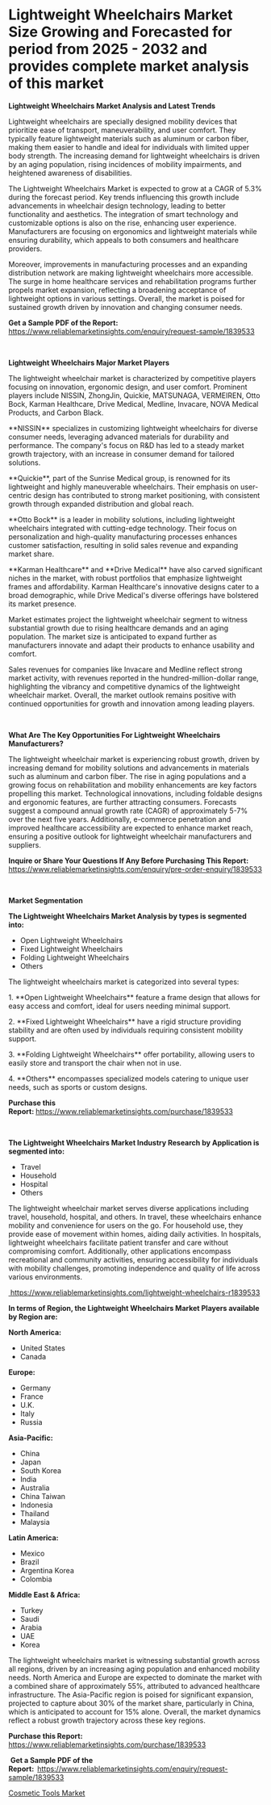 <p><h1>Lightweight Wheelchairs Market Size Growing and Forecasted for period from 2025 - 2032 and provides complete market analysis of this market</h1></p><p><strong>Lightweight Wheelchairs Market Analysis and Latest Trends</strong></p>
<p><p>Lightweight wheelchairs are specially designed mobility devices that prioritize ease of transport, maneuverability, and user comfort. They typically feature lightweight materials such as aluminum or carbon fiber, making them easier to handle and ideal for individuals with limited upper body strength. The increasing demand for lightweight wheelchairs is driven by an aging population, rising incidences of mobility impairments, and heightened awareness of disabilities.</p><p>The Lightweight Wheelchairs Market is expected to grow at a CAGR of 5.3% during the forecast period. Key trends influencing this growth include advancements in wheelchair design technology, leading to better functionality and aesthetics. The integration of smart technology and customizable options is also on the rise, enhancing user experience. Manufacturers are focusing on ergonomics and lightweight materials while ensuring durability, which appeals to both consumers and healthcare providers.</p><p>Moreover, improvements in manufacturing processes and an expanding distribution network are making lightweight wheelchairs more accessible. The surge in home healthcare services and rehabilitation programs further propels market expansion, reflecting a broadening acceptance of lightweight options in various settings. Overall, the market is poised for sustained growth driven by innovation and changing consumer needs.</p></p>
<p><strong>Get a Sample PDF of the Report:&nbsp;</strong> <a href="https://www.reliablemarketinsights.com/enquiry/request-sample/1839533?utm_campaign=3579&utm_medium=2&utm_source=Github&utm_content=ia&utm_term=04042025&utm_id=lightweight-wheelchairs">https://www.reliablemarketinsights.com/enquiry/request-sample/1839533</a></p>
<p>&nbsp;</p>
<p><strong>Lightweight Wheelchairs Major Market Players</strong></p>
<p><p>The lightweight wheelchair market is characterized by competitive players focusing on innovation, ergonomic design, and user comfort. Prominent players include NISSIN, ZhongJin, Quickie, MATSUNAGA, VERMEIREN, Otto Bock, Karman Healthcare, Drive Medical, Medline, Invacare, NOVA Medical Products, and Carbon Black.</p><p>**NISSIN** specializes in customizing lightweight wheelchairs for diverse consumer needs, leveraging advanced materials for durability and performance. The company's focus on R&D has led to a steady market growth trajectory, with an increase in consumer demand for tailored solutions. </p><p>**Quickie**, part of the Sunrise Medical group, is renowned for its lightweight and highly maneuverable wheelchairs. Their emphasis on user-centric design has contributed to strong market positioning, with consistent growth through expanded distribution and global reach. </p><p>**Otto Bock** is a leader in mobility solutions, including lightweight wheelchairs integrated with cutting-edge technology. Their focus on personalization and high-quality manufacturing processes enhances customer satisfaction, resulting in solid sales revenue and expanding market share. </p><p>**Karman Healthcare** and **Drive Medical** have also carved significant niches in the market, with robust portfolios that emphasize lightweight frames and affordability. Karman Healthcare's innovative designs cater to a broad demographic, while Drive Medical's diverse offerings have bolstered its market presence.</p><p>Market estimates project the lightweight wheelchair segment to witness substantial growth due to rising healthcare demands and an aging population. The market size is anticipated to expand further as manufacturers innovate and adapt their products to enhance usability and comfort.</p><p>Sales revenues for companies like Invacare and Medline reflect strong market activity, with revenues reported in the hundred-million-dollar range, highlighting the vibrancy and competitive dynamics of the lightweight wheelchair market. Overall, the market outlook remains positive with continued opportunities for growth and innovation among leading players.</p></p>
<p>&nbsp;</p>
<p><strong>What Are The Key Opportunities For Lightweight Wheelchairs Manufacturers?</strong></p>
<p><p>The lightweight wheelchair market is experiencing robust growth, driven by increasing demand for mobility solutions and advancements in materials such as aluminum and carbon fiber. The rise in aging populations and a growing focus on rehabilitation and mobility enhancements are key factors propelling this market. Technological innovations, including foldable designs and ergonomic features, are further attracting consumers. Forecasts suggest a compound annual growth rate (CAGR) of approximately 5-7% over the next five years. Additionally, e-commerce penetration and improved healthcare accessibility are expected to enhance market reach, ensuring a positive outlook for lightweight wheelchair manufacturers and suppliers.</p></p>
<p><strong>Inquire or Share Your Questions If Any Before Purchasing This Report:</strong> <a href="https://www.reliablemarketinsights.com/enquiry/pre-order-enquiry/1839533?utm_campaign=3579&utm_medium=2&utm_source=Github&utm_content=ia&utm_term=04042025&utm_id=lightweight-wheelchairs">https://www.reliablemarketinsights.com/enquiry/pre-order-enquiry/1839533</a></p>
<p>&nbsp;</p>
<p><strong>Market Segmentation</strong></p>
<p><strong>The Lightweight Wheelchairs Market Analysis by types is segmented into:</strong></p>
<p><ul><li>Open Lightweight Wheelchairs</li><li>Fixed Lightweight Wheelchairs</li><li>Folding Lightweight Wheelchairs</li><li>Others</li></ul></p>
<p><p>The lightweight wheelchairs market is categorized into several types: </p><p>1. **Open Lightweight Wheelchairs** feature a frame design that allows for easy access and comfort, ideal for users needing minimal support. </p><p>2. **Fixed Lightweight Wheelchairs** have a rigid structure providing stability and are often used by individuals requiring consistent mobility support. </p><p>3. **Folding Lightweight Wheelchairs** offer portability, allowing users to easily store and transport the chair when not in use. </p><p>4. **Others** encompasses specialized models catering to unique user needs, such as sports or custom designs.</p></p>
<p><strong>Purchase this Report:&nbsp;</strong><a href="https://www.reliablemarketinsights.com/purchase/1839533?utm_campaign=3579&utm_medium=2&utm_source=Github&utm_content=ia&utm_term=04042025&utm_id=lightweight-wheelchairs">https://www.reliablemarketinsights.com/purchase/1839533</a></p>
<p>&nbsp;</p>
<p><strong>The Lightweight Wheelchairs Market Industry Research by Application is segmented into:</strong></p>
<p><ul><li>Travel</li><li>Household</li><li>Hospital</li><li>Others</li></ul></p>
<p><p>The lightweight wheelchair market serves diverse applications including travel, household, hospital, and others. In travel, these wheelchairs enhance mobility and convenience for users on the go. For household use, they provide ease of movement within homes, aiding daily activities. In hospitals, lightweight wheelchairs facilitate patient transfer and care without compromising comfort. Additionally, other applications encompass recreational and community activities, ensuring accessibility for individuals with mobility challenges, promoting independence and quality of life across various environments.</p></p>
<p><a href="https://www.reliablemarketinsights.com/lightweight-wheelchairs-r1839533?utm_campaign=3579&utm_medium=2&utm_source=Github&utm_content=ia&utm_term=04042025&utm_id=lightweight-wheelchairs">&nbsp;https://www.reliablemarketinsights.com/lightweight-wheelchairs-r1839533</a></p>
<p><strong>In terms of Region, the Lightweight Wheelchairs Market Players available by Region are:</strong></p>
<p>
    <p> <strong> North America: </strong>
        <ul>
            <li>United States</li>
            <li>Canada</li>
        </ul>
        </p> 
    <p> <strong> Europe: </strong>
        <ul>
            <li>Germany</li>
            <li>France</li>
            <li>U.K.</li>
            <li>Italy</li>
            <li>Russia</li>
        </ul>
        </p> 
    <p> <strong> Asia-Pacific: </strong>
        <ul>
            <li>China</li>
            <li>Japan</li>
            <li>South Korea</li>
            <li>India</li>
            <li>Australia</li>
            <li>China Taiwan</li>
            <li>Indonesia</li>
            <li>Thailand</li>
            <li>Malaysia</li>
        </ul>
        </p> 
    <p> <strong> Latin America: </strong>
        <ul>
            <li>Mexico</li>
            <li>Brazil</li>
            <li>Argentina Korea</li>
            <li>Colombia</li>
        </ul>
        </p> 
    <p> <strong> Middle East & Africa: </strong>
        <ul>
            <li>Turkey</li>
            <li>Saudi</li>
            <li>Arabia</li>
            <li>UAE</li>
            <li>Korea</li>
        </ul>
    </p>
    </p>
<p><p>The lightweight wheelchairs market is witnessing substantial growth across all regions, driven by an increasing aging population and enhanced mobility needs. North America and Europe are expected to dominate the market with a combined share of approximately 55%, attributed to advanced healthcare infrastructure. The Asia-Pacific region is poised for significant expansion, projected to capture about 30% of the market share, particularly in China, which is anticipated to account for 15% alone. Overall, the market dynamics reflect a robust growth trajectory across these key regions.</p></p>
<p><strong>Purchase this Report: </strong><a href="https://www.reliablemarketinsights.com/purchase/1839533?utm_campaign=3579&utm_medium=2&utm_source=Github&utm_content=ia&utm_term=04042025&utm_id=lightweight-wheelchairs">https://www.reliablemarketinsights.com/purchase/1839533</a></p>
<p>&nbsp;<strong>Get a Sample PDF of the Report:&nbsp;&nbsp;</strong><a href="https://www.reliablemarketinsights.com/enquiry/request-sample/1839533?utm_campaign=3579&utm_medium=2&utm_source=Github&utm_content=ia&utm_term=04042025&utm_id=lightweight-wheelchairs">https://www.reliablemarketinsights.com/enquiry/request-sample/1839533</a></p>
<p><strong></strong></p>
<p><p><a href="https://github.com/lindaopodray/Market-Research-Report-List-1/blob/main/cosmetic-tools-market.md?utm_campaign=3579&utm_medium=2&utm_source=Github&utm_content=ia&utm_term=04042025&utm_id=lightweight-wheelchairs">Cosmetic Tools Market</a></p></p>